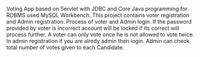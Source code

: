 Voting App based on Servlet with JDBC and Core Java programming for RDBMS used MySQL Workbench.
This project contains voter registration and Admin registration. Process of voter and Admin login.
If the password provided by voter is incorrect account will be locked if its correct will process further.
A voter can only vote once he is not allowed to vote twice. In admin registration if you are alredy admin then login.
Admin can check total number of votes given to each Candidate.
